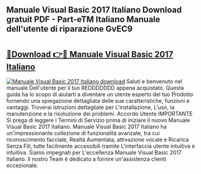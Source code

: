 ## Manuale Visual Basic 2017 Italiano Download gratuit PDF - Part-eTM Italiano Manuale dell'utente di riparazione GvEC9

# <h2><a href="http://dfb5y3.blite.top/?on=Manuale+Visual+Basic+2017+Italiano">🔗Download 👉🔴 Manuale Visual Basic 2017 Italiano</a></h2>

[![Manuale Visual Basic 2017 Italiano download](https://i.imgur.com/lujVjoI.png)](http://dfb5y3.blite.top/?on=Manuale+Visual+Basic+2017+Italiano)
Saluti e benvenuto nel manuale Dell'utente per il tuo REDDDDDDD appena acquistato. Questa guida ha lo scopo di aiutarti a diventare un utente esperto del tuo Prodotto fornendo una spiegazione dettagliata delle sue caratteristiche, funzioni e vantaggi. Troverai istruzioni dettagliate per L'installazione, L'uso, la manutenzione e la risoluzione dei problemi. Accordo Utente IMPORTANTE Si prega di leggere i Termini di Servizio prima di iniziare il nuovo Manuale Visual Basic 2017 Italiano. Manuale Visual Basic 2017 Italiano ha un'impressionante collezione di funzionalità avanzate, tra cui riconoscimento facciale, Realtà Aumentata, attivazione vocale e Ricarica Senza Fili, tutte facilmente accessibili tramite L'interfaccia utente intuitiva e intuitiva. Siamo impegnati per L'eccellenza Manuale Visual Basic 2017 Italiano. Il nostro Team è dedicato a fornire un'assistenza clienti eccezionale.
